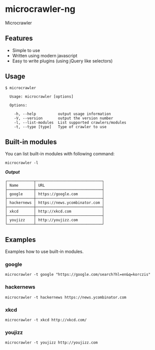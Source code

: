 # microcrawler-ng

Microcrawler

## Features

- Simple to use
- Written using modern javascript
- Easy to write plugins (using jQuery like selectors)

## Usage

```
$ microcrawler

  Usage: microcrawler [options]

  Options:

    -h, --help          output usage information
    -V, --version       output the version number
    -l, --list-modules  List supported crawlers/modules
    -t, --type [type]   Type of crawler to use
```

## Built-in modules

You can list built-in modules with following command:

`microcrawler -l`

***Output***

```
┌────────────┬──────────────────────────────┐
│ Name       │ URL                          │
├────────────┼──────────────────────────────┤
│ google     │ https://google.com           │
├────────────┼──────────────────────────────┤
│ hackernews │ https://news.ycombinator.com │
├────────────┼──────────────────────────────┤
│ xkcd       │ http://xkcd.com              │
├────────────┼──────────────────────────────┤
│ youjizz    │ http://youjizz.com           │
└────────────┴──────────────────────────────┘
```

## Examples

Examples how to use built-in modules.

### google

`microcrawler -t google "https://google.com/search?hl=en&q=korczis"`

### hackernews

`microcrawler -t hackernews https://news.ycombinator.com`

### xkcd

`microcrawler -t xkcd http://xkcd.com/`

### youjizz

`microcrawler -t youjizz http://youjizz.com`
